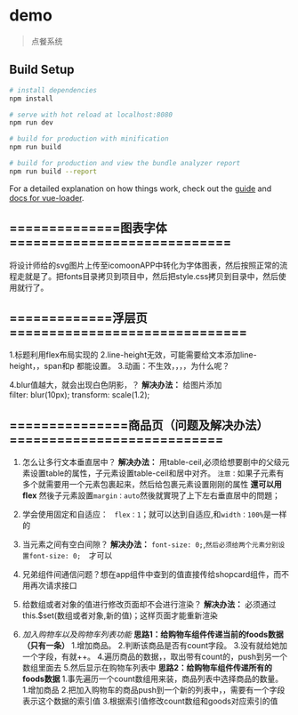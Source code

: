 # demo

> 点餐系统

## Build Setup

``` bash
# install dependencies
npm install

# serve with hot reload at localhost:8080
npm run dev

# build for production with minification
npm run build

# build for production and view the bundle analyzer report
npm run build --report
```

For a detailed explanation on how things work, check out the [guide](http://vuejs-templates.github.io/webpack/) and [docs for vue-loader](http://vuejs.github.io/vue-loader).


## ==============图表字体============================
将设计师给的svg图片上传至icomoonAPP中转化为字体图表，然后按照正常的流程走就是了。把fonts目录拷贝到项目中，然后把style.css拷贝到目录中，然后使用就行了。

## =============浮层页==============================
 1.标题利用flex布局实现的
 2.line-height无效，可能需要给文本添加line-height，，span和p 都能设置。
 3.动画：不生效，，，，为什么呢？

 4.blur值越大，就会出现白色阴影，？
   **解决办法：**
   给图片添加  
      filter: blur(10px);
      transform: scale(1.2);

## ===============商品页（问题及解决办法）===========================
 1. 怎么让多行文本垂直居中？
    **解决办法：**
    用table-ceil,必须给想要剧中的父级元素设置table的属性，子元素设置table-ceil和居中对齐。
    `注意：`如果子元素有多个就需要用一个元素包裹起来，然后给包裹元素设置刚刚的属性
    **還可以用flex** 然後子元素設置``margin：auto``然後就實現了上下左右垂直居中的問題；
 2. 学会使用固定和自适应：
   ` flex：1`；就可以达到自适应,和`width：100%`是一样的

 3. 当元素之间有空白间隙？
    **解决办法：**
    `font-size: 0;`,`然后必须给两个元素分别设置font-size: 0;  `才可以
 4. 兄弟组件间通信问题？想在app组件中查到的值直接传给shopcard组件，而不用再次请求接口
 5. 给数组或者对象的值进行修改页面却不会进行渲染？
    **解决办法：**
    必须通过this.$set(数组或者对象,新的值)；这样页面才能重新渲染
 6. *加入购物车以及购物车列表功能*
    **思路1：给购物车组件传递当前的foods数据（只有一条）**
    1.增加商品。
    2.判断该商品是否有count字段。
    3.没有就给她加一个字段，有就++。
    4.遍历商品的数据，，取出带有count的，push到另一个数组里面去
    5.然后显示在购物车列表中
    **思路2：给购物车组件传递所有的foods数据**
    1.事先遍历一个count数组用来装，商品列表中选择商品的数量。
    1.增加商品
    2.把加入购物车的商品push到一个新的列表中，，需要有一个字段表示这个数据的索引值
    3.根据索引值修改count数组和goods对应索引的值
